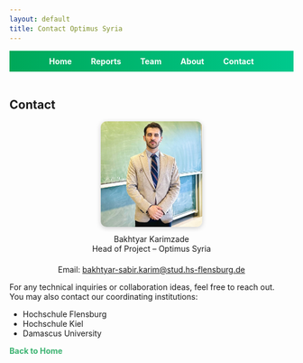 ```yaml
---
layout: default
title: Contact Optimus Syria
---
```


<div style="text-align:center; background:linear-gradient(90deg, #00a859, #00c98d); padding:10px;">
  <a href="index.html" style="color:white; margin:0 15px; font-weight:bold; text-decoration:none;">Home</a>
  <a href="week1.html" style="color:white; margin:0 15px; font-weight:bold; text-decoration:none;">Reports</a>
  <a href="team.html" style="color:white; margin:0 15px; font-weight:bold; text-decoration:none;">Team</a>
  <a href="about.html" style="color:white; margin:0 15px; font-weight:bold; text-decoration:none;">About</a>
  <a href="contact.html" style="color:white; margin:0 15px; font-weight:bold; text-decoration:none;">Contact</a>
</div>

<br>

<link rel="stylesheet" href="assets/style.css">

<h2>Contact</h2>

<div style="text-align: center; margin-bottom: 20px;">
  <img src="assets/contact-photo.jpg" alt="Bakhtyar Karimzade" style="width:180px; border-radius: 10px; box-shadow: 0 2px 8px rgba(0,0,0,0.2);">
  <p style="margin-top: 10px;">Bakhtyar Karimzade<br>Head of Project – Optimus Syria</p>
</div>

<p style="text-align: center;">
  Email: <a href="bakhtyar-sabir.karim@stud.hs-flensburg.de">bakhtyar-sabir.karim@stud.hs-flensburg.de</a><br>
</p>



For any technical inquiries or collaboration ideas, feel free to reach out.  
You may also contact our coordinating institutions:

- Hochschule Flensburg
- Hochschule Kiel  
- Damascus University
  
<p><a href="index.html" style="color: #3CB371; text-decoration: none; font-weight: bold;">Back to Home</a></p>


<style>
footer { display: none; }
</style>

